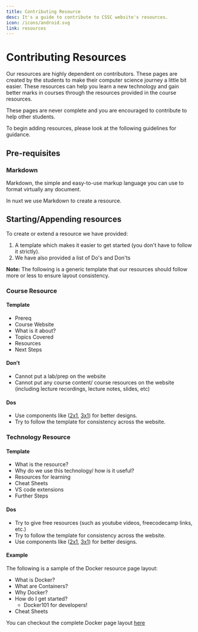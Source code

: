 ```yaml
---
title: Contributing Resource
desc: It's a guide to contribute to CSSC website's resources.
icon: /icons/android.svg
link: resources
---
```


# Contributing Resources

Our resources are highly dependent on contributors. These pages are created by
the students to make their computer science journey a little bit easier. These
resources can help you learn a new technology and gain better marks in courses
through the resources provided in the course resources.

These pages are never complete and you are encouraged to contribute to help
other students.

To begin adding resources, please look at the following guidelines for guidance.

## Pre-requisites

### Markdown

Markdown, the simple and easy-to-use markup language you can use to format
virtually any document.

In nuxt we use Markdown to create a resource.

<grid-1-x-2
img-Src="/contribution-guide/md.svg"
desc="You can check out this markdown tutorial to get started."
button="Start Learning!"
link="https://www.markdowntutorial.com/"></grid-1-x-2>

## Starting/Appending resources

To create or extend a resource we have provided:

1. A template which makes it easier to get started (you don't have to follow it
   strictly).
2. We have also provided a list of Do's and Don'ts

**Note:** The following is a generic template that our resources should follow
more or less to ensure layout consistency.

### Course Resource

#### Template

- Prereq
- Course Website
- What is it about?
- Topics Covered
- Resources
- Next Steps

#### Don’t

- Cannot put a lab/prep on the website
- Cannot put any course content/ course resources on the website (including
  lecture recordings, lecture notes, slides, etc)

#### Dos

- Use components like
  ([2x1](https://github.com/utm-cssc/website/blob/master/components/global/Grid1x2.vue),
  [3x1](https://github.com/utm-cssc/website/blob/master/components/global/Grid1x3.vue))
  for better designs.
- Try to follow the template for consistency across the website.

### Technology Resource

#### Template

- What is the resource?
- Why do we use this technology/ how is it useful?
- Resources for learning
- Cheat Sheets
- VS code extensions
- Further Steps

#### Dos

- Try to give free resources (such as youtube videos, freecodecamp links, etc.)
- Try to follow the template for consistency across the website.
- Use components like
  ([2x1](https://github.com/utm-cssc/website/blob/master/components/global/Grid1x2.vue),
  [3x1](https://github.com/utm-cssc/website/blob/master/components/global/Grid1x3.vue))
  for better designs.

#### Example

The following is a sample of the Docker resource page layout:

- What is Docker?
- What are Containers?
- Why Docker?
- How do I get started?
  - Docker101 for developers!
- Cheat Sheets

You can checkout the complete Docker page layout
[here](https://cssc.utm.utoronto.ca/resources/docker)
